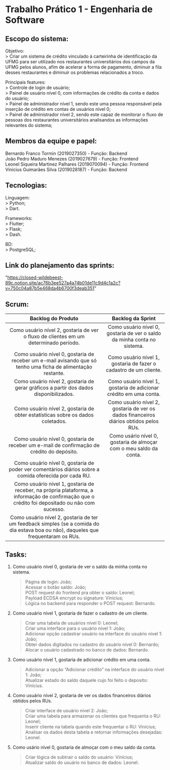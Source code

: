 # Trabalho Prático 1 - Engenharia de Software

## Escopo do sistema:

  Objetivo:<br>
    > Criar um sistema de crédito vinculado à carteirinha de identificação da UFMG para ser utilizado nos restaurantes universitários dos campos da UFMG pelos alunos, afim de acelerar a forma de pagamento, diminuir a fila desses restaurantes e diminuir os problemas relacionados a troco.<br>
  
  Principais features:<br>
    > Controle de login de usuário;<br>
    > Painel de usuário nível 0, com informações de crédito da conta e dados do usuário;<br>
    > Painel de administrador nível 1, sendo este uma pessoa responsável pela inserção de crédito em contas de usuários nível 0;<br>
    > Painel de administrador nível 2, sendo este capaz de monitorar o fluxo de pessoas dos restaurantes universitários analisandos as informações relevantes do sistema;<br>
    

## Membros da equipe e papel:

  Bernardo Franco Tormin (2019027350) - Função: Backend<br>
  João Pedro Maduro Menezes (2019027679) - Função: Frontend<br>
  Leonel Siqueira Martinez Palhares (2019070094) - Função: Frontend<br>
  Vinícius Guimarães Silva (2019028187) - Função: Backend<br>

## Tecnologias:

  Linguagem:<br>
    > Python;<br>
    > Dart.<br>

  Frameworks:<br>
    > Flutter;<br>
    > Flask;<br>
    > Dash.<br>

  BD:<br>
    > PostgreSQL;<br>

## Link do planejamento das sprints:

"https://closed-wildebeest-89c.notion.site/ac76b3ee527a4a74b01de11c9d4c1a2c?v=750c04a87b5e468da4b6700f3deab351"

## Scrum:

| Backlog do Produto                                               | Backlog da Sprint                                               |
|:------------------------------------------------------------------:|:--------------------------------------------------------------:|
| Como usuário nível 2, gostaria de ver o fluxo de clientes em um determinado período. | Como usuário nível 0, gostaria de ver o saldo da minha conta no sistema. |
| Como usuário nível 0, gostaria de receber um e-mail avisando que só tenho uma ficha de alimentação restante. | Como usuário nível 1, gostaria de fazer o cadastro de um cliente. |
| Como usuário nível 2, gostaria de gerar gráficos a partir dos dados disponibilizados. | Como usuário nível 1, gostaria de adicionar crédito em uma conta. |
| Como usuário nível 2, gostaria de obter estatísticas sobre os dados coletados. | Como usuário nível 2, gostaria de ver os dados financeiros diários obtidos pelos RUs. |
| Como usuário nível 0, gostaria de receber um e-mail de confirmação de crédito do depósito. | Como usário nível 0, gostaria de almoçar com o meu saldo da conta. |
| Como usuário nível 0, gostaria de poder ver comentários diários sobre a comida oferecida por cada RU. |  |
| Como usuário nível 1, gostaria de receber, na própria plataforma, a informação de confirmação que o crédito foi depositado ou não com sucesso. | |
| Como usuário nível 2, gostaria de ter um feedback simples (se a comida do dia estava boa ou não), daqueles que frequentaram os RUs. | |

## Tasks:

  1.  Como usuário nível 0, gostaria de ver o saldo da minha conta no sistema.
        > Página de login: João;<br>
        > Acessar o botão saldo: João;<br>
        > POST request do frontend pra obter o saldo: Leonel;<br>
        > Payload ECDSA encrypt ou signature: Vinícius;<br>
        > Lógica no backend para responder o POST request: Bernardo.<br>

  2.  Como usuário nível 1, gostaria de fazer o cadastro de um cliente.
        > Criar uma tabela de usuários nível 0: Leonel;<br>
        > Criar uma interface para o usuário nível 1: João;<br>
        > Adicionar opção cadastrar usuário na interface do usuário nível 1: João;<br>
        > Obter dados digitados no cadastro do usuário nível 0: Bernardo;<br>
        > Alocar o usuário cadastrado no banco de dados: Bernardo.<br>

  3.  Como usuário nível 1, gostaria de adicionar crédito em uma conta.
        > Adicionar a opção “Adicionar crédito” na interface do usuário nível 1: João;<br>
        > Atualizar estado do saldo daquele cujo foi feito o deposito: Vinícius.<br>

  4.  Como usuário nível 2, gostaria de ver os dados financeiros diários obtidos pelos RUs.
        > Criar interface de usuário nível 2: João;<br>
        > Criar uma tabela para armazenar os clientes que frequenta o RU: Leonel;<br>
        > Inserir cliente na tabela quando este frequentar o RU: Vinícius;<br>
        > Analisar os dados desta tabela e retornar informações desejadas: Leonel.<br>

  5.  Como usário nível 0, gostaria de almoçar com o meu saldo da conta.
        > Criar lógica de subtrair o saldo do usuário: Vinícius;<br>
        > Atualizar saldo do usuário no banco de dados: Leonel.<br>
